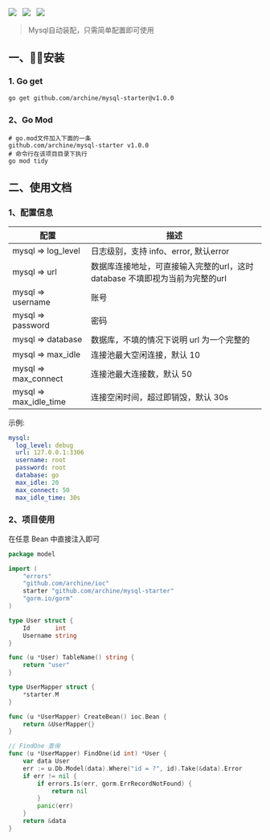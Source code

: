 ![](https://img.shields.io/badge/version-v1.0.0-green.svg) &nbsp; ![](https://img.shields.io/badge/version-go1.21-green.svg) &nbsp;  ![](https://img.shields.io/badge/builder-success-green.svg) &nbsp;

> Mysql自动装配，只需简单配置即可使用

## 一、🚀🚀安装

### 1. Go get

```shell
go get github.com/archine/mysql-starter@v1.0.0
```

### 2、Go Mod

```shell
# go.mod文件加入下面的一条
github.com/archine/mysql-starter v1.0.0
# 命令行在该项目目录下执行
go mod tidy
```

## 二、使用文档

### 1、配置信息

| 配置                     | 描述                                             |
|------------------------|------------------------------------------------|
| mysql => log_level     | 日志级别，支持 info、error, 默认error                    |
| mysql => url           | 数据库连接地址，可直接输入完整的url，这时 database 不填即视为当前为完整的url |
| mysql => username      | 账号                                             |
| mysql => password      | 密码                                             |
| mysql => database      | 数据库，不填的情况下说明 url 为一个完整的                        |
| mysql => max_idle      | 连接池最大空闲连接，默认 10                                |
| mysql => max_connect   | 连接池最大连接数，默认 50                                 |
| mysql => max_idle_time | 连接空闲时间，超过即销毁，默认 30s                            |

示例:

```yaml
mysql:
  log_level: debug
  url: 127.0.0.1:3306
  username: root
  password: root
  database: go
  max_idle: 20
  max_connect: 50
  max_idle_time: 30s
```

### 2、项目使用

在任意 Bean 中直接注入即可

```go
package model

import (
	"errors"
	"github.com/archine/ioc"
	starter "github.com/archine/mysql-starter"
	"gorm.io/gorm"
)

type User struct {
	Id       int
	Username string
}

func (u *User) TableName() string {
	return "user"
}

type UserMapper struct {
	*starter.M
}

func (u *UserMapper) CreateBean() ioc.Bean {
	return &UserMapper{}
}

// FindOne 查询
func (u *UserMapper) FindOne(id int) *User {
	var data User
	err := u.Db.Model(data).Where("id = ?", id).Take(&data).Error
	if err != nil {
		if errors.Is(err, gorm.ErrRecordNotFound) {
			return nil
		}
		panic(err)
	}
	return &data
}
```